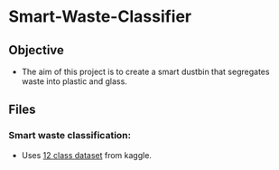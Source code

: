 # Smart-Waste-Classifier

## Objective
* The aim of this project is to create a smart dustbin that segregates waste into plastic and glass.

## Files
### Smart waste classification:
* Uses [12 class dataset](https://www.kaggle.com/datasets/mostafaabla/garbage-classification) from kaggle.

  
